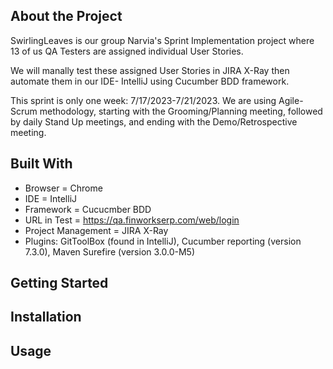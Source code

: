 ## About the Project
SwirlingLeaves is our group Narvia's Sprint Implementation project where 13 of us QA Testers are assigned individual User Stories.

We will manally test these assigned User Stories in JIRA X-Ray then automate them in our IDE- IntelliJ using Cucumber BDD framework.

This sprint is only one week: 7/17/2023-7/21/2023. We are using Agile-Scrum methodology, starting with the Grooming/Planning meeting, 
followed by daily Stand Up meetings, and ending with the Demo/Retrospective meeting. 

## Built With
  * Browser = Chrome
  * IDE = IntelliJ
  * Framework = Cucucmber BDD
  * URL in Test = https://qa.finworkserp.com/web/login 
  * Project Management = JIRA X-Ray
  * Plugins: GitToolBox (found in IntelliJ), Cucumber reporting (version 7.3.0), Maven Surefire (version 3.0.0-M5)

## Getting Started

## Installation

## Usage
